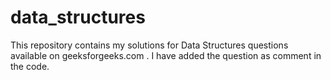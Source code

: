 # data_structures
This repository contains my solutions for Data Structures questions available on geeksforgeeks.com .
I have added the question as comment in the code.
